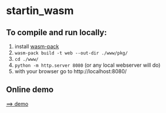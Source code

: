 
# startin_wasm

## To compile and run locally:

1. install [wasm-pack](https://rustwasm.github.io/wasm-pack/installer/)
2. `wasm-pack build -t web --out-dir ./www/pkg/`
3. `cd ./www/`
4. `python -m http.server 8080` (or any local webserver will do)
5. with your browser go to http://localhost:8080/

## Online demo

[==> demo](https://hugoledoux.github.io/startin_wasm/)